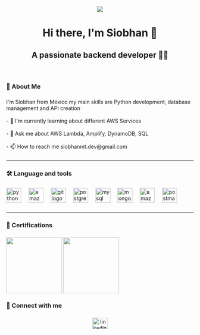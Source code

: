 <div align="center">
  <img height="full" src="https://f8n-production-collection-assets.imgix.net/0x96652ac17375937B64E8677aE5a8F630623Aa703/3/nft.gif?q=80&auto=compress&cs=srgb&h=240"  />
</div>

###

<h1 align="center">Hi there, I'm Siobhan 👋</h1>

###

<h2 align="center">A passionate backend developer 👩‍💻</h2>

###

<br>

###
<h3 align="left">🌟 About Me</h3>

###

<p align="left">I'm Siobhan from México my main skills are Python development, database management and API creation<br><br>- 🌱 I'm currently learning about different AWS Services<br><br>- 💬 Ask me about AWS Lambda, Amplify, DynamoDB, SQL<br><br>- 📫 How to reach me siobhanmt.dev@gmail.com</p>

###

<hr/>

###
<h3 align="left">🛠 Language and tools</h3>

###

<div align="left">
  <img src="https://cdn.jsdelivr.net/gh/devicons/devicon/icons/python/python-original.svg" height="40" alt="python logo"  />
  <img width="12" />
  <img src="https://skillicons.dev/icons?i=aws" height="40" alt="amazonwebservices logo"  />
  <img width="12" />
  <img src="https://cdn.jsdelivr.net/gh/devicons/devicon/icons/git/git-original.svg" height="40" alt="git logo"  />
  <img width="12" />
  <img src="https://cdn.simpleicons.org/postgresql/4169E1" height="40" alt="postgresql logo"  />
  <img width="12" />
  <img src="https://cdn.simpleicons.org/mysql/4479A1" height="40" alt="mysql logo"  />
  <img width="12" />
  <img src="https://cdn.simpleicons.org/mongodb/47A248" height="40" alt="mongodb logo"  />
  <img width="12" />
  <img src="https://cdn.simpleicons.org/amazondynamodb/4053D6" height="40" alt="amazondynamodb logo"  />
  <img width="12" />
  <img src="https://cdn.simpleicons.org/postman/FF6C37" height="40" alt="postman logo"  />
</div>

###

<hr/>

###

<h3 align="left">📍 Certifications</h3>

###

<img align="left" height="150" src="https://d1.awsstatic.com/training-and-certification/certification-badges/AWS-Certified-Cloud-Practitioner_badge.634f8a21af2e0e956ed8905a72366146ba22b74c.png"  />

###

<img align="left" height="150" src="https://d1.awsstatic.com/training-and-certification/certification-badges/AWS-Certified-Developer-Associate_badge.5c083fa855fe82c1cf2d0c8b883c265ec72a17c0.png"  />

###

<br clear="both">

###

<h3 align="left">🔗 Connect with me</h3>

###

<div align="center">
  <a href="https://www.linkedin.com/in/siobhanmt3/" target="_blank">
    <img src="https://raw.githubusercontent.com/maurodesouza/profile-readme-generator/master/src/assets/icons/social/linkedin/default.svg" width="42" height="30" alt="linkedin logo"  />
  </a>
</div>

###
